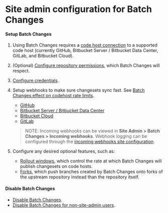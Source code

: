 # Site admin configuration for Batch Changes

#### Setup Batch Changes 

1. Using Batch Changes requires a [code host connection](../../../admin/external_service) to a supported code host (currently GitHub, Bitbucket Server / Bitbucket Data Center, GitLab, and Bitbucket Cloud).

1. (Optional) [Configure repository permissions](../../../admin/repo/permissions), which Batch Changes will respect.

1. [Configure credentials](configuring_credentials).

1. Setup webhooks to make sure changesets sync fast. See [Batch Changes effect on codehost rate limits](../references/requirements#batch-changes-effect-on-code-host-rate-limits).
    * [GitHub](../../admin/external_service/github#webhooks)
    * [Bitbucket Server / Bitbucket Data Center](../../admin/external_service/bitbucket_server#webhooks)
    * [Bitbucket Cloud](../../admin/external_service/bitbucket_cloud#webhooks)
    * [GitLab](../../admin/external_service/gitlab#webhook-setup)

    > NOTE: Incoming webhooks can be viewed in **Site Admin > Batch Changes > Incoming webhooks**. Webhook logging can be configured through the [incoming webhooks site configuration](../../admin/config/batch_changes#incoming-webhooks).

1. Configure any desired optional features, such as:
    * [Rollout windows]("../../../admin/config/batch_changes#rollout-windows"), which control the rate at which Batch Changes will publish changesets on code hosts.
    * [Forks]("../../../admin/config/batch_changes#forks"), which push branches created by Batch Changes onto forks of the upstream repository instead than the repository itself.

#### Disable Batch Changes
- [Disable Batch Changes](../explanations/permissions_in_batch_changes.md#disabling-batch-changes).
- [Disable Batch Changes for non-site-admin users](../explanations/permissions_in_batch_changes.md#disabling-batch-changes-for-non-site-admin-users).
